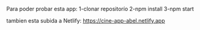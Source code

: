 Para poder probar esta app:
1-clonar repositorío
2-npm install
3-npm start

tambien esta subida a Netlify:
https://cine-app-abel.netlify.app
